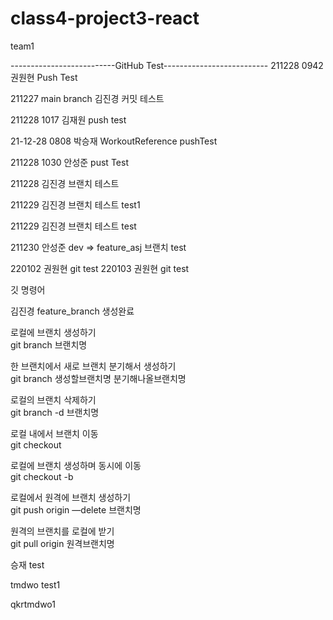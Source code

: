 # class4-project3-react
team1


--------------------------GitHub Test--------------------------
211228 0942 권원현 Push Test

211227 main branch 김진경 커밋 테스트

211228 1017 김재원 push test

21-12-28 0808 박승재 WorkoutReference pushTest

211228 1030 안성준 pust Test


211228 김진경 브랜치 테스트

211229 김진경 브랜치 테스트 test1

211229 김진경 브랜치 테스트 test  

211230 안성준 dev => feature_asj 브랜치 test

220102 권원현 git test 220103 권원현 git test

깃 명령어

김진경 feature_branch 생성완료

로컬에 브랜치 생성하기  
git branch 브랜치명  

한 브랜치에서 새로 브랜치 분기해서 생성하기   
git branch 생성할브랜치명 분기해나올브랜치명  

로컬의 브랜치 삭제하기  
git branch -d 브랜치명  

로컬 내에서 브랜치 이동   
git checkout  

로컬에 브랜치 생성하며 동시에 이동  
git checkout -b  

로컬에서 원격에 브랜치 생성하기  
git push origin —delete 브랜치명  

원격의 브랜치를 로컬에 받기  
git pull origin 원격브랜치명  

승재 test

tmdwo test1

qkrtmdwo1